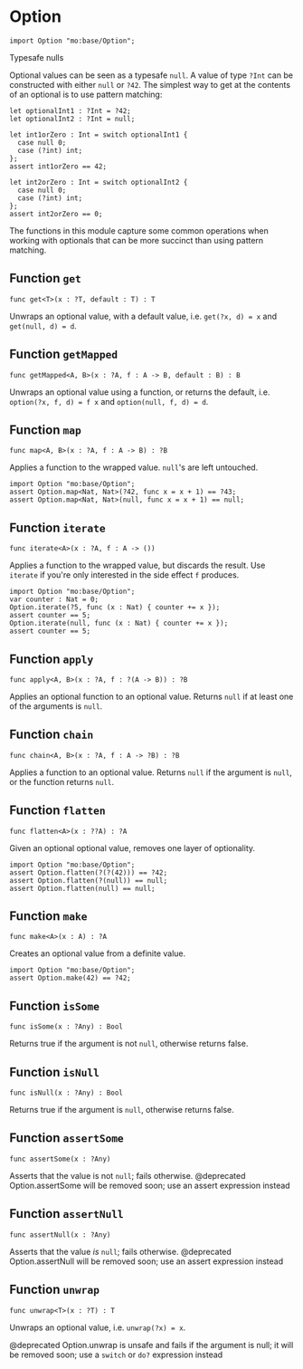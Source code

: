 # Option

``` motoko
import Option "mo:base/Option";
```

Typesafe nulls

Optional values can be seen as a typesafe `null`. A value of type `?Int` can
be constructed with either `null` or `?42`. The simplest way to get at the
contents of an optional is to use pattern matching:

```motoko
let optionalInt1 : ?Int = ?42;
let optionalInt2 : ?Int = null;

let int1orZero : Int = switch optionalInt1 {
  case null 0;
  case (?int) int;
};
assert int1orZero == 42;

let int2orZero : Int = switch optionalInt2 {
  case null 0;
  case (?int) int;
};
assert int2orZero == 0;
```

The functions in this module capture some common operations when working
with optionals that can be more succinct than using pattern matching.

## Function `get`
``` motoko no-repl
func get<T>(x : ?T, default : T) : T
```

Unwraps an optional value, with a default value, i.e. `get(?x, d) = x` and
`get(null, d) = d`.

## Function `getMapped`
``` motoko no-repl
func getMapped<A, B>(x : ?A, f : A -> B, default : B) : B
```

Unwraps an optional value using a function, or returns the default, i.e.
`option(?x, f, d) = f x` and `option(null, f, d) = d`.

## Function `map`
``` motoko no-repl
func map<A, B>(x : ?A, f : A -> B) : ?B
```

Applies a function to the wrapped value. `null`'s are left untouched.
```motoko
import Option "mo:base/Option";
assert Option.map<Nat, Nat>(?42, func x = x + 1) == ?43;
assert Option.map<Nat, Nat>(null, func x = x + 1) == null;
```

## Function `iterate`
``` motoko no-repl
func iterate<A>(x : ?A, f : A -> ())
```

Applies a function to the wrapped value, but discards the result. Use
`iterate` if you're only interested in the side effect `f` produces.

```motoko
import Option "mo:base/Option";
var counter : Nat = 0;
Option.iterate(?5, func (x : Nat) { counter += x });
assert counter == 5;
Option.iterate(null, func (x : Nat) { counter += x });
assert counter == 5;
```

## Function `apply`
``` motoko no-repl
func apply<A, B>(x : ?A, f : ?(A -> B)) : ?B
```

Applies an optional function to an optional value. Returns `null` if at
least one of the arguments is `null`.

## Function `chain`
``` motoko no-repl
func chain<A, B>(x : ?A, f : A -> ?B) : ?B
```

Applies a function to an optional value. Returns `null` if the argument is
`null`, or the function returns `null`.

## Function `flatten`
``` motoko no-repl
func flatten<A>(x : ??A) : ?A
```

Given an optional optional value, removes one layer of optionality.
```motoko
import Option "mo:base/Option";
assert Option.flatten(?(?(42))) == ?42;
assert Option.flatten(?(null)) == null;
assert Option.flatten(null) == null;
```

## Function `make`
``` motoko no-repl
func make<A>(x : A) : ?A
```

Creates an optional value from a definite value.
```motoko
import Option "mo:base/Option";
assert Option.make(42) == ?42;
```

## Function `isSome`
``` motoko no-repl
func isSome(x : ?Any) : Bool
```

Returns true if the argument is not `null`, otherwise returns false.

## Function `isNull`
``` motoko no-repl
func isNull(x : ?Any) : Bool
```

Returns true if the argument is `null`, otherwise returns false.

## Function `assertSome`
``` motoko no-repl
func assertSome(x : ?Any)
```

Asserts that the value is not `null`; fails otherwise.
@deprecated Option.assertSome will be removed soon; use an assert expression instead

## Function `assertNull`
``` motoko no-repl
func assertNull(x : ?Any)
```

Asserts that the value _is_ `null`; fails otherwise.
@deprecated Option.assertNull will be removed soon; use an assert expression instead

## Function `unwrap`
``` motoko no-repl
func unwrap<T>(x : ?T) : T
```

Unwraps an optional value, i.e. `unwrap(?x) = x`.

@deprecated Option.unwrap is unsafe and fails if the argument is null; it will be removed soon; use a `switch` or `do?` expression instead
